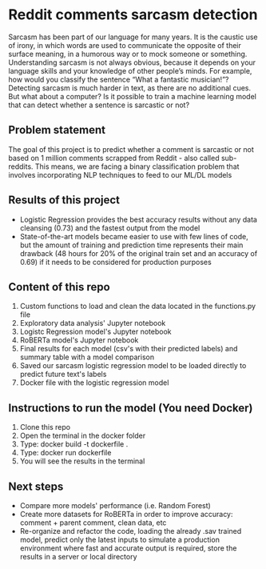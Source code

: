 # Reddit comments sarcasm detection 

Sarcasm has been part of our language for many years. It is the caustic use of irony, in which words are used to communicate the opposite of their surface meaning, in a humorous way or to mock someone or something. Understanding sarcasm is not always obvious, because it depends on your language skills and your knowledge of other people’s minds. For example, how would you classify the sentence “What a fantastic musician!”? Detecting sarcasm is much harder in text, as there are no additional cues. But what about a computer? Is it possible to train a machine learning model that can detect whether a sentence is sarcastic or not?

## Problem statement
The goal of this project is to predict whether a comment is sarcastic or not based on 1 million comments scrapped from Reddit - also called sub-reddits. This means, we are facing a binary classification problem that involves incorporating NLP techniques to feed to our ML/DL models

## Results of this project
- Logistic Regression provides the best accuracy results without any data cleansing (0.73) and the fastest output from the model
- State-of-the-art models became easier to use with few lines of code, but the amount of training and prediction time represents their main drawback (48 hours for 20% of the original train set and an accuracy of 0.69) if it needs to be considered for production purposes


## Content of this repo
1. Custom functions to load and clean the data located in the functions.py file
2. Exploratory data analysis' Jupyter notebook
3. Logistc Regression model's Jupyter notebook
4. RoBERTa model's Jupyter notebook
5. Final results for each model (csv's with their predicted labels) and summary table with a model comparison
6. Saved our sarcasm logistic regression model to be loaded directly to predict future text's labels
7. Docker file with the logistic regression model

## Instructions to run the model (You need Docker)
1. Clone this repo
2. Open the terminal in the docker folder
3. Type: docker build -t dockerfile . 
4. Type: docker run dockerfile
5. You will see the results in the terminal

## Next steps
- Compare more models' performance (i.e. Random Forest)
- Create more datasets for RoBERTa in order to improve accuracy: comment + parent comment, clean data, etc
- Re-organize and refactor the code, loading the already .sav trained model, predict only the latest inputs to simulate a production environment where fast and accurate output is required, store the results in a server or local directory
